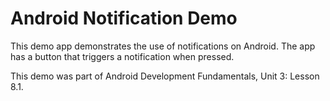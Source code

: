 # Android Notification Demo

This demo app demonstrates the use of notifications on Android.  The app has a button that triggers a notification when pressed.

This demo was part of Android Development Fundamentals, Unit 3: Lesson 8.1.
